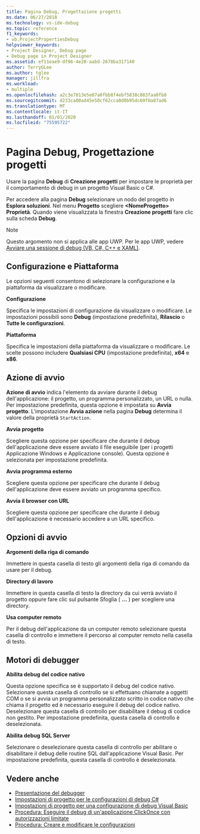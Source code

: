 ```yaml
---
title: Pagina Debug, Progettazione progetti
ms.date: 06/27/2018
ms.technology: vs-ide-debug
ms.topic: reference
f1_keywords:
- vb.ProjectPropertiesDebug
helpviewer_keywords:
- Project Designer, Debug page
- Debug page in Project Designer
ms.assetid: ef11eae9-df96-4e20-aabd-2678ba317140
author: TerryGLee
ms.author: tglee
manager: jillfra
ms.workload:
- multiple
ms.openlocfilehash: a2c3e7813e5e07a0fbb8f4ebf5838c883faa0fb8
ms.sourcegitcommit: d233ca00ad45e50cf62cca0d0b95dc69f0a87ad6
ms.translationtype: MT
ms.contentlocale: it-IT
ms.lasthandoff: 01/01/2020
ms.locfileid: "75595722"
---
```

# <a name="debug-page-project-designer"></a>Pagina Debug, Progettazione progetti

Usare la pagina **Debug** di **Creazione progetti** per impostare le proprietà per il comportamento di debug in un progetto Visual Basic o C#.

Per accedere alla pagina **Debug** selezionare un nodo del progetto in **Esplora soluzioni**. Nel menu **Progetto** scegliere **\<NomeProgetto> Proprietà**. Quando viene visualizzata la finestra **Creazione progetti** fare clic sulla scheda **Debug**.

> [!NOTE]
> Questo argomento non si applica alle app UWP. Per le app UWP, vedere [Avviare una sessione di debug (VB, C#, C++ e XAML)](../../debugger/start-a-debugging-session-for-a-store-app-in-visual-studio-vb-csharp-cpp-and-xaml.md).

## <a name="configuration-and-platform"></a>Configurazione e Piattaforma

Le opzioni seguenti consentono di selezionare la configurazione e la piattaforma da visualizzare o modificare.

**Configurazione**

Specifica le impostazioni di configurazione da visualizzare o modificare. Le impostazioni possibili sono **Debug** (impostazione predefinita), **Rilascio** o **Tutte le configurazioni**.

**Piattaforma**

Specifica le impostazioni della piattaforma da visualizzare o modificare. Le scelte possono includere **Qualsiasi CPU** (impostazione predefinita), **x64** e **x86**.

## <a name="start-action"></a>Azione di avvio

**Azione di avvio** indica l'elemento da avviare durante il debug dell'applicazione: il progetto, un programma personalizzato, un URL o nulla. Per impostazione predefinita, questa opzione è impostata su **Avvia progetto**. L'impostazione **Avvia azione** nella pagina **Debug** determina il valore della proprietà `StartAction`.

**Avvia progetto**

Scegliere questa opzione per specificare che durante il debug dell'applicazione deve essere avviato il file eseguibile (per i progetti Applicazione Windows e Applicazione console). Questa opzione è selezionata per impostazione predefinita.

**Avvia programma esterno**

Scegliere questa opzione per specificare che durante il debug dell'applicazione deve essere avviato un programma specifico.

**Avvia il browser con URL**

Scegliere questa opzione per specificare che durante il debug dell'applicazione è necessario accedere a un URL specifico.

## <a name="start-options"></a>Opzioni di avvio

**Argomenti della riga di comando**

Immettere in questa casella di testo gli argomenti della riga di comando da usare per il debug.

**Directory di lavoro**

Immettere in questa casella di testo la directory da cui verrà avviato il progetto oppure fare clic sul pulsante Sfoglia ( **...** ) per scegliere una directory.

**Usa computer remoto**

Per il debug dell'applicazione da un computer remoto selezionare questa casella di controllo e immettere il percorso al computer remoto nella casella di testo.

## <a name="debugger-engines"></a>Motori di debugger

**Abilita debug del codice nativo**

Questa opzione specifica se è supportato il debug del codice nativo. Selezionare questa casella di controllo se si effettuano chiamate a oggetti COM o se si avvia un programma personalizzato scritto in codice nativo che chiama il progetto ed è necessario eseguire il debug del codice nativo. Deselezionare questa casella di controllo per disabilitare il debug di codice non gestito. Per impostazione predefinita, questa casella di controllo è deselezionata.

**Abilita debug SQL Server**

Selezionare o deselezionare questa casella di controllo per abilitare o disabilitare il debug delle routine SQL dall'applicazione Visual Basic. Per impostazione predefinita, questa casella di controllo è deselezionata.

## <a name="see-also"></a>Vedere anche

- [Presentazione del debugger](../../debugger/debugger-feature-tour.md)
- [Impostazioni di progetto per le configurazioni di debug C#](../../debugger/project-settings-for-csharp-debug-configurations.md)
- [Impostazioni di progetto per una configurazione di debug Visual Basic](../../debugger/project-settings-for-a-visual-basic-debug-configuration.md)
- [Procedura: Eseguire il debug di un'applicazione ClickOnce con autorizzazioni limitate](../../deployment/how-to-debug-a-clickonce-application-with-restricted-permissions.md)
- [Procedura: Creare e modificare le configurazioni](../../ide/how-to-create-and-edit-configurations.md)
